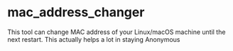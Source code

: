 # mac_address_changer
This tool can change MAC address of your Linux/macOS machine until the next restart. This actually helps a lot in staying Anonymous
